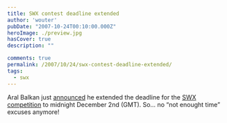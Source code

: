 ```yaml
---
title: SWX contest deadline extended
author: 'wouter'
pubDate: "2007-10-24T00:10:00.000Z"
heroImage: ./preview.jpg
hasCover: true
description: ""

comments: true
permalink: /2007/10/24/swx-contest-deadline-extended/
tags:
  - swx
---
```

Aral Balkan just [announced][1] he extended the deadline for the [SWX competition][2] to midnight December 2nd (GMT). So… no “not enought time” excuses anymore!

 [1]: http://aralbalkan.com/1065
 [2]: http://swxformat.org/contest/